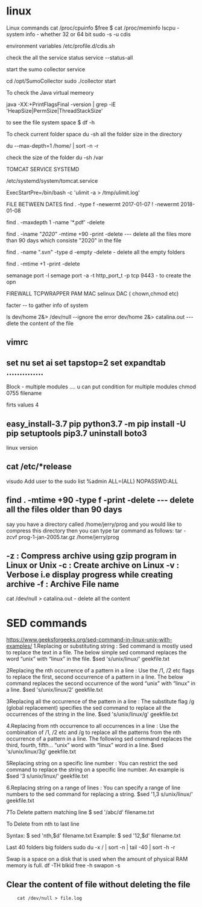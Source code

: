 # linux
Linux commands
cat /proc/cpuinfo
$free
$ cat /proc/meminfo
lscpu - system info - whether 32 or 64 bit
sudo -s -u cdis

environment variables
/etc/profile.d/cdis.sh

check the all the service status
service --status-all

start the sumo collector service

cd /opt/SumoCollector
sudo ./collector start

To check the Java virtual memeory

java -XX:+PrintFlagsFinal -version | grep -iE 'HeapSize|PermSize|ThreadStackSize'

to see the file system space 
$ df -h

To check current folder space
du -sh
all the folder size in the directory 

du --max-depth=1 /home/ | sort -n -r

check the size of the folder
du -sh /var

TOMCAT SERVICE SYSTEMD

/etc/systemd/system/tomcat.service

ExecStartPre=/bin/bash -c 'ulimit -a > /tmp/ulimit.log'

FILE BETWEEN DATES
find . -type f -newermt 2017-01-07 ! -newermt 2018-01-08

find . -maxdepth 1 -name '*.pdf' -delete

 find . -iname "*2020*" -mtime +90 -print -delete  --- delete all the files more than 90 days which consiste "2020" in the file

find . -name ".svn" -type d -empty -delete - delete all the empty folders


find .  -mtime +1 -print -delete

semanage port -l 
semage port -a -t http_port_t -p tcp 9443 - to create the opn


FIREWALL
TCPWRAPPER
PAM
MAC selinux
DAC ( chown,chmod etc)


facter -- to gather info of system

ls dev/home 2&> /dev/null --ignore the error
dev/home 2&> catalina.out --- dlete the content of the file

vimrc
---------
set nu
set ai
set tapstop=2
set expandtab
..............
-------------

Block -  multiple modules .... u can put condition for multiple modules
chmod 0755 filename 

firts values 4


 easy_install-3.7 pip
 python3.7 -m pip install -U pip setuptools
 pip3.7 uninstall boto3
-------------
linux version

cat /etc/*release
-------

visudo
Add user to the sudo list
%admin  ALL=(ALL) NOPASSWD:ALL

find . -mtime +90 -type f -print -delete --- delete all the files older than 90 days
--------

say you have a directory called /home/jerry/prog and you would like to compress this directory then you can type tar command as follows:
tar -zcvf prog-1-jan-2005.tar.gz /home/jerry/prog

-z : Compress archive using gzip program in Linux or Unix
-c : Create archive on Linux
-v : Verbose i.e display progress while creating archive
-f : Archive File name
------------------
cat /dev/null > catalina.out - delete all the content 



# SED commands

https://www.geeksforgeeks.org/sed-command-in-linux-unix-with-examples/
1.Replacing or substituting string : Sed command is mostly used to replace the text in a file. The below simple sed command replaces the word “unix” with “linux” in the file.
$sed 's/unix/linux/' geekfile.txt

2Replacing the nth occurrence of a pattern in a line : Use the /1, /2 etc flags to replace the first, second occurrence of a pattern in a line. The below command replaces the second occurrence of the word “unix” with “linux” in a line.
$sed 's/unix/linux/2' geekfile.txt

3Replacing all the occurrence of the pattern in a line : The substitute flag /g (global replacement) specifies the sed command to replace all the occurrences of the string in the line.
$sed 's/unix/linux/g' geekfile.txt

4.Replacing from nth occurrence to all occurrences in a line : Use the combination of /1, /2 etc and /g to replace all the patterns from the nth occurrence of a pattern in a line. The following sed command replaces the third, fourth, fifth… “unix” word with “linux” word in a line.
$sed 's/unix/linux/3g' geekfile.txt

5Replacing string on a specific line number : You can restrict the sed command to replace the string on a specific line number. An example is
$sed '3 s/unix/linux/' geekfile.txt

6.Replacing string on a range of lines : You can specify a range of line numbers to the sed command for replacing a string.
$sed '1,3 s/unix/linux/' geekfile.txt

7To Delete pattern matching line
$ sed '/abc/d' filename.txt

 To Delete from nth to last line

Syntax:
$ sed 'nth,$d' filename.txt
Example:
$ sed '12,$d' filename.txt

Last 40 folders big folders
sudo du -x / | sort -n | tail -40 | sort -h -r


Swap is a space on a disk that is used when the amount of physical RAM memory is full.
df -TH
blkid
free -h
swapon -s


##  Clear the content of file without deleting the file
        cat /dev/null > file.log

